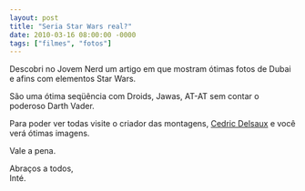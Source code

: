 ```yaml
---
layout: post
title: "Seria Star Wars real?"
date: 2010-03-16 08:00:00 -0000
tags: ["filmes", "fotos"]
---
```


Descobri no Jovem Nerd um artigo em que mostram ótimas fotos de Dubai e afins com elementos Star Wars.

São uma ótima seqüência com Droids, Jawas, AT-AT sem contar o poderoso Darth Vader.

Para poder ver todas visite o criador das montagens, <a href="https://www.cedricdelsaux.com/dark-lens-welcome-to-the-dark-corporation" class="linkum">Cedric Delsaux</a> e você verá ótimas imagens.

Vale a pena.

Abraços a todos,  
Inté.